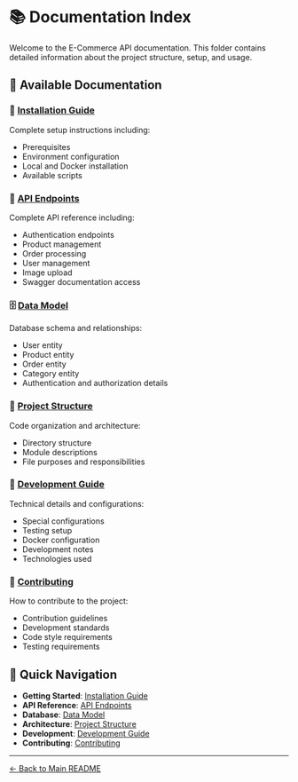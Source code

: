 # 📚 Documentation Index

Welcome to the E-Commerce API documentation. This folder contains detailed information about the project structure, setup, and usage.

## 📖 Available Documentation

### 🚀 [Installation Guide](installation.md)
Complete setup instructions including:
- Prerequisites
- Environment configuration
- Local and Docker installation
- Available scripts

### 📡 [API Endpoints](api-endpoints.md)
Complete API reference including:
- Authentication endpoints
- Product management
- Order processing
- User management
- Image upload
- Swagger documentation access

### 🗄️ [Data Model](data-model.md)
Database schema and relationships:
- User entity
- Product entity
- Order entity
- Category entity
- Authentication and authorization details

### 📁 [Project Structure](project-structure.md)
Code organization and architecture:
- Directory structure
- Module descriptions
- File purposes and responsibilities

### 🔧 [Development Guide](development.md)
Technical details and configurations:
- Special configurations
- Testing setup
- Docker configuration
- Development notes
- Technologies used

### 🤝 [Contributing](contributing.md)
How to contribute to the project:
- Contribution guidelines
- Development standards
- Code style requirements
- Testing requirements

## 🎯 Quick Navigation

- **Getting Started**: [Installation Guide](installation.md)
- **API Reference**: [API Endpoints](api-endpoints.md)
- **Database**: [Data Model](data-model.md)
- **Architecture**: [Project Structure](project-structure.md)
- **Development**: [Development Guide](development.md)
- **Contributing**: [Contributing](contributing.md)

---

[← Back to Main README](../README.md) 